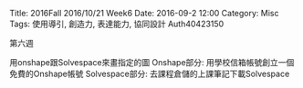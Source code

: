 Title: 2016Fall 2016/10/21 Week6
Date: 2016-09-2 12:00
Category: Misc
Tags: 使用導引, 創造力, 表達能力, 協同設計
Auth40423150


 第六週

用onshape跟Solvespace來畫指定的圖
Onshape部分:
用學校信箱帳號創立一個免費的Onshape帳號
Solvespace部分:
去課程倉儲的上課筆記下載Solvespace

